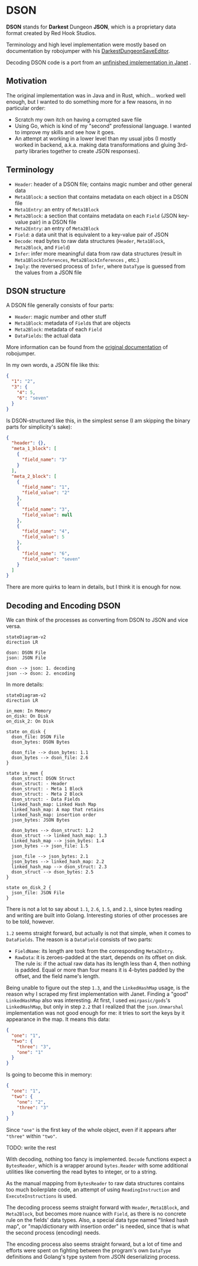 # DSON

**DSON** stands for **Darkest** Dungeon **JSON**, which is a proprietary data format created by Red Hook Studios.

Terminology and high level implementation were mostly based on documentation by robojumper with his
[DarkestDungeonSaveEditor](https://github.com/robojumper/DarkestDungeonSaveEditor/blob/master/docs/dson.md).

Decoding DSON code is a port from an
[unfinished implementation in Janet](https://github.com/thanhnguyen2187/darkest-savior/blob/master/darkest-savior/dson.janet)
.

## Motivation

The original implementation was in Java and in Rust, which... worked well enough, but I wanted to do something more for
a few reasons, in no particular order:

- Scratch my own itch on having a corrupted save file
- Using Go, which is kind of my "second" professional language. I wanted to improve my skills and see how it goes.
- An attempt at working in a lower level than my usual jobs (I mostly worked in backend, a.k.a. making data
  transformations and gluing 3rd-party libraries together to create JSON responses).

## Terminology

- `Header`: header of a DSON file; contains magic number and other general data
- `Meta1Block`: a section that contains metadata on each object in a DSON file
- `Meta1Entry`: an entry of `Meta1Block`
- `Meta2Block`: a section that contains metadata on each `Field` (JSON key-value pair) in a DSON file
- `Meta2Entry`: an entry of `Meta2Block`
- `Field`: a data unit that is equivalent to a key-value pair of JSON
- `Decode`: read bytes to raw data structures (`Header`, `Meta1Block`, `Meta2Block`, and `Field`)
- `Infer`: infer more meaningful data from raw data structures (result in `Meta1BlockInferences`, `Meta2BlockInferences`
  , etc.)
- `Imply`: the reversed process of `Infer`, where `DataType` is guessed from the values from a JSON file

## DSON structure

A DSON file generally consists of four parts:

- `Header`: magic number and other stuff
- `Meta1Block`: metadata of `Field`s that are objects
- `Meta2Block`: metadata of each `Field`
- `DataFields`: the actual data

More information can be found from the
[original documentation](https://github.com/robojumper/DarkestDungeonSaveEditor/blob/master/docs/dson.md)
of robojumper.

In my own words, a JSON file like this:

```json
{
  "1": "2",
  "3": {
    "4": 5,
    "6": "seven"
  }
}
```

Is DSON-structured like this, in the simplest sense (I am skipping the binary parts for simplicity's sake):

```json
{
  "header": {},
  "meta_1_block": [
    {
      "field_name": "3"
    }
  ],
  "meta_2_block": [
    {
      "field_name": "1",
      "field_value": "2"
    },
    {
      "field_name": "3",
      "field_value": null
    },
    {
      "field_name": "4",
      "field_value": 5
    },
    {
      "field_name": "6",
      "field_value": "seven"
    }
  ]
}
```

There are more quirks to learn in details, but I think it is enough for now.

## Decoding and Encoding DSON

We can think of the processes as converting from DSON to JSON and vice versa.

```mermaid
stateDiagram-v2
direction LR

dson: DSON File
json: JSON File

dson --> json: 1. decoding
json --> dson: 2. encoding

```

In more details:

```mermaid
stateDiagram-v2
direction LR

in_mem: In Memory
on_disk: On Disk
on_disk_2: On Disk

state on_disk {
  dson_file: DSON File
  dson_bytes: DSON Bytes

  dson_file --> dson_bytes: 1.1
  dson_bytes --> dson_file: 2.6
}

state in_mem {
  dson_struct: DSON Struct
  dson_struct: - Header
  dson_struct: - Meta 1 Block
  dson_struct: - Meta 2 Block
  dson_struct: - Data Fields
  linked_hash_map: Linked Hash Map
  linked_hash_map: A map that retains
  linked_hash_map: insertion order
  json_bytes: JSON Bytes

  dson_bytes --> dson_struct: 1.2
  dson_struct --> linked_hash_map: 1.3
  linked_hash_map --> json_bytes: 1.4
  json_bytes --> json_file: 1.5
  
  json_file --> json_bytes: 2.1
  json_bytes --> linked_hash_map: 2.2
  linked_hash_map --> dson_struct: 2.3
  dson_struct --> dson_bytes: 2.5
}

state on_disk_2 {
  json_file: JSON File
}
```

There is not a lot to say about `1.1`, `2.6`, `1.5`, and `2.1`, since bytes reading and writing are built into Golang.
Interesting stories of other processes are to be told, however.

`1.2` seems straight forward, but actually is not that simple, when it comes to `DataFields`. The reason is a
`DataField` consists of two parts:

- `FieldName`: its length are took from the corresponding `Meta2Entry`.
- `RawData`: it is zeroes-padded at the start, depends on its offset on disk. The rule is: if the actual raw data has
  its length less than 4, then nothing is padded. Equal or more than four means it is 4-bytes padded by the offset, and
  the field name's length.

Being unable to figure out the step `1.3`, and the `LinkedHashMap` usage, is the reason why I scraped my first
implementation with Janet. Finding a "good" `LinkedHashMap` also was interesting. At first, I used `emirpasic/gods`'s
`LinkedHashMap`, but only in step `2.2` that I realized that the `json.Unmarshal` implementation was not good enough for
me: it tries to sort the keys by it appearance in the map. It means this data:

```json
{
  "one": "1",
  "two": {
    "three": "3",
    "one": "1"
  }
}
```

Is going to become this in memory:

```json
{
  "one": "1",
  "two": {
    "one": "2",
    "three": "3"
  }
}
```

Since `"one"` is the first key of the whole object, even if it appears after `"three"` within `"two"`.

TODO: write the rest

With decoding, nothing too fancy is implemented. `Decode` functions expect a `BytesReader`, which is a wrapper around
`bytes.Reader` with some additional utilities like converting the read bytes to integer, or to a string.

As the manual mapping from `BytesReader` to raw data structures contains too much boilerplate code, an attempt of using
`ReadingInstruction` and `ExecuteInstructions` is used.

The decoding process seems straight forward with `Header`, `Meta1Block`, and `Meta2Block`, but becomes more nuance with
`Field`, as there is no concrete rule on the fields' data types. Also, a special data type named "linked hash map", or
"map/dictionary with insertion order" is needed, since that is what the second process (encoding) needs.

The encoding process also seems straight forward, but a lot of time and efforts were spent on fighting between the
program's own `DataType` definitions and Golang's type system from JSON deserializing process.
